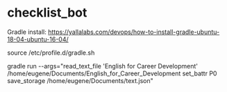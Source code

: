 # checklist_bot

Gradle install: https://yallalabs.com/devops/how-to-install-gradle-ubuntu-18-04-ubuntu-16-04/

source /etc/profile.d/gradle.sh

gradle run --args="read_text_file \'English for Career Development\' /home/eugene/Documents/English_for_Career_Development set_battr P0 save_storage /home/eugene/Documents/text.json"
    

